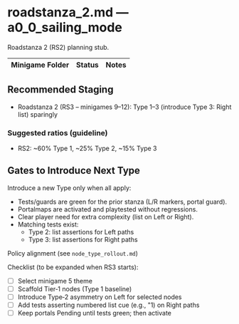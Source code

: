 # roadstanza_2.md — a0_0_sailing_mode

Roadstanza 2 (RS2) planning stub.

| Minigame Folder                 | Status        | Notes                             |
|---------------------------------|---------------|-----------------------------------|

## Recommended Staging

- Roadstanza 2 (RS3 – minigames 9–12): Type 1–3 (introduce Type 3: Right list) sparingly

### Suggested ratios (guideline)

- RS2: ~60% Type 1, ~25% Type 2, ~15% Type 3

## Gates to Introduce Next Type

Introduce a new Type only when all apply:

- Tests/guards are green for the prior stanza (L/R markers, portal guard).
- Portalmaps are activated and playtested without regressions.
- Clear player need for extra complexity (list on Left or Right).
- Matching tests exist:
  - Type 2: list assertions for Left paths
  - Type 3: list assertions for Right paths

Policy alignment (see `node_type_rollout.md`)

Checklist (to be expanded when RS3 starts):

- [ ] Select minigame 5 theme
- [ ] Scaffold Tier‑1 nodes (Type 1 baseline)
- [ ] Introduce Type‑2 asymmetry on Left for selected nodes
- [ ] Add tests asserting numbered list cue (e.g., "1) on Right paths
- [ ] Keep portals Pending until tests green; then activate
